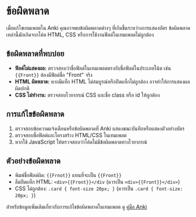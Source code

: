 # ข้อผิดพลาด

<!-- toc -->

เมื่อแก้ไขเทมเพลตใน Anki คุณอาจพบข้อผิดพลาดต่างๆ ที่เกิดขึ้นระหว่างการแสดงบัตร ข้อผิดพลาดเหล่านี้มักเกิดจากโค้ด HTML, CSS หรือการใช้งานฟิลด์ในเทมเพลตไม่ถูกต้อง

## ข้อผิดพลาดที่พบบ่อย

- **ฟิลด์ไม่แสดงผล:** ตรวจสอบว่าชื่อฟิลด์ในเทมเพลตตรงกับชื่อฟิลด์ในประเภทโน้ต เช่น `{{Front}}` ต้องมีฟิลด์ชื่อ "Front" จริง
- **HTML ผิดพลาด:** หากมีแท็ก HTML ไม่สมบูรณ์หรือปิดแท็กไม่ถูกต้อง อาจทำให้การแสดงผลผิดปกติ
- **CSS ไม่ทำงาน:** ตรวจสอบไวยากรณ์ CSS และชื่อ class หรือ id ให้ถูกต้อง

## การแก้ไขข้อผิดพลาด

1. ตรวจสอบข้อความแจ้งเตือนหรือข้อผิดพลาดที่ Anki แสดงขณะบันทึกหรือแสดงตัวอย่างบัตร
2. ตรวจสอบชื่อฟิลด์และโครงสร้าง HTML/CSS ในเทมเพลต
3. หากใช้ JavaScript ให้ตรวจสอบว่าโค้ดไม่มีข้อผิดพลาดทางไวยากรณ์

## ตัวอย่างข้อผิดพลาด

- พิมพ์ชื่อฟิลด์ผิด: `{{Frnot}}` แทนที่จะเป็น `{{Front}}`
- ลืมปิดแท็ก HTML: `<div>{{Front}}</div` (ควรเป็น `<div>{{Front}}</div>`)
- CSS ไม่ถูกต้อง: `.card { font-size 20px; }` (ควรเป็น `.card { font-size: 20px; }`)

สำหรับข้อมูลเพิ่มเติมเกี่ยวกับการแก้ไขข้อผิดพลาดในเทมเพลต ดู [คู่มือ Anki](https://docs.ankiweb.net/templates/errors.html)

